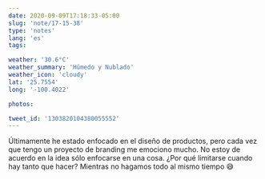 ```yaml
---
date: 2020-09-09T17:18:33-05:00
slug: 'note/17-15-38'
type: 'notes'
lang: 'es'
tags:

weather: '30.6°C'
weather_summary: 'Húmedo y Nublado'
weather_icon: 'cloudy'
lat: '25.7554'
long: '-100.4022'

photos:

tweet_id: '1303820104380055552'
---
```

Últimamente he estado enfocado en el diseño de productos, pero cada vez que tengo un proyecto de branding me emociono mucho. No estoy de acuerdo en la idea sólo enfocarse en una cosa. ¿Por qué limitarse cuando hay tanto que hacer?
Mientras no hagamos todo al mismo tiempo 😅 